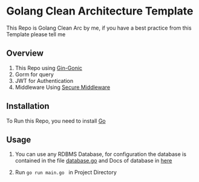 # Golang Clean Architecture Template

This Repo is Golang Clean Arc by me, if you have a best practice from this Template please tell me

## Overview

1. This Repo using [Gin-Gonic](https://github.com/gin-gonic/gin)
2. Gorm for query
3. JWT for Authentication
4. Middleware Using [Secure Middleware](https://github.com/unrolled/secure)

## Installation

To Run this Repo, you need to install [Go](https://golang.org/dl/)
## Usage

1. You can use any RDBMS Database, for configuration the database is contained in the file [database.go](https://dict/blob/main/config/database.go) and Docs of database in [here](https://gorm.io/docs/connecting_to_the_database.html)

2. Run ```go run main.go ``` in Project Directory
